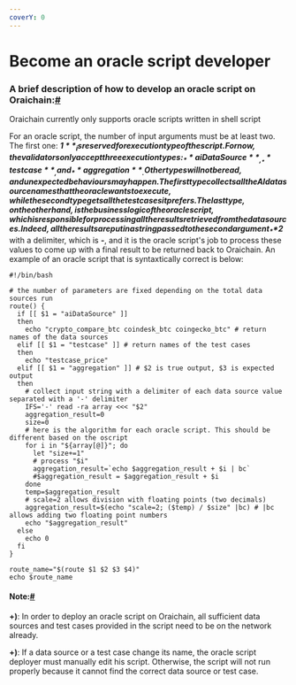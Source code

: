 ```yaml
---
coverY: 0
---
```


# Become an oracle script developer

### A brief description of how to develop an oracle script on Oraichain:[#](https://docs.orai.io/docs/Developers/become-an-oracle-script-dev#a-brief-description-of-how-to-develop-an-oracle-script-on-oraichain)

Oraichain currently only supports oracle scripts written in shell script

For an oracle script, the number of input arguments must be at least two. The first one: _**$1**_ is reserved for execution type of the script. For now, the validators only accept three execution types: _**aiDataSource**_, _**testcase**_, and _**aggregation**_. Other types will not be read, and unexpected behaviours may happen. The first type collects all the AI data source names that the oracle wants to execute, while the second type gets all the test cases it prefers. The last type, on the other hand, is the business logic of the oracle script, which is responsible for processing all the results retrieved from the data sources. Indeed, all the results are put in a string passed to the second argument _**$2**_ with a delimiter, which is _**-**_, and it is the oracle script's job to process these values to come up with a final result to be returned back to Oraichain. An example of an oracle script that is syntaxtically correct is below:

```
#!/bin/bash

# the number of parameters are fixed depending on the total data sources run
route() {
  if [[ $1 = "aiDataSource" ]]
  then 
    echo "crypto_compare_btc coindesk_btc coingecko_btc" # return names of the data sources
  elif [[ $1 = "testcase" ]] # return names of the test cases
  then
    echo "testcase_price"
  elif [[ $1 = "aggregation" ]] # $2 is true output, $3 is expected output
  then
    # collect input string with a delimiter of each data source value separated with a '-' delimiter
    IFS='-' read -ra array <<< "$2"
    aggregation_result=0
    size=0
    # here is the algorithm for each oracle script. This should be different based on the oscript
    for i in "${array[@]}"; do
      let "size+=1"
      # process "$i"
      aggregation_result=`echo $aggregation_result + $i | bc`
      #$aggregation_result = $aggregation_result + $i
    done
    temp=$aggregation_result
    # scale=2 allows division with floating points (two decimals)
    aggregation_result=$(echo "scale=2; ($temp) / $size" |bc) # |bc allows adding two floating point numbers
    echo "$aggregation_result"
  else
    echo 0
  fi
}

route_name="$(route $1 $2 $3 $4)"
echo $route_name
```

#### Note:[#](https://docs.orai.io/docs/Developers/become-an-oracle-script-dev#note)

**+)**: In order to deploy an oracle script on Oraichain, all sufficient data sources and test cases provided in the script need to be on the network already.

**+)**: If a data source or a test case change its name, the oracle script deployer must manually edit his script. Otherwise, the script will not run properly because it cannot find the correct data source or test case.
